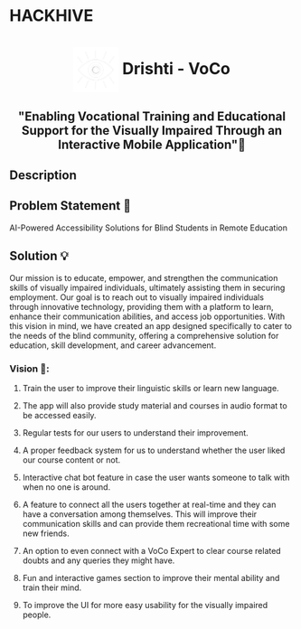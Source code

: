 # HACKHIVE
# <p align="center"><img align="center" width="80" src="./assets/logo-white.png"/> Drishti - VoCo</p>
<h2 align="center">
"Enabling Vocational Training and Educational Support for the Visually Impaired Through an Interactive Mobile Application"📱</h2>
<h2>Description </h2>
 <h2>Problem Statement 👾</h2>
 AI-Powered Accessibility Solutions for Blind Students in Remote Education
 

<h2> Solution 💡 </h2>
Our mission is to educate, empower, and strengthen the communication skills of visually impaired individuals, ultimately assisting them in securing employment. Our goal is to reach out to visually impaired individuals through innovative technology, providing them with a platform to learn, enhance their communication abilities, and access job opportunities. With this vision in mind, we have created an app designed specifically to cater to the needs of the blind community, offering a comprehensive solution for education, skill development, and career advancement.


### Vision 🎯:
1. Train the user to improve their linguistic skills or learn new language.

2. The app will also provide study material and courses in audio format to be accessed easily.

3. Regular tests for our users to understand their improvement.

4. A proper feedback system for us to understand whether the user liked our course content or not.

5. Interactive chat bot feature in case the user wants someone to talk with when no one is around.

6. A feature to connect all the users together at real-time and they can have a conversation among themselves. This will improve their communication skills and can provide them recreational time with some new friends.

7. An option to even connect with a VoCo Expert to clear course related doubts and any queries they might have.

8. Fun and interactive games section to improve their mental ability and train their mind.

9. To improve the UI for more easy usability for the visually impaired people.




